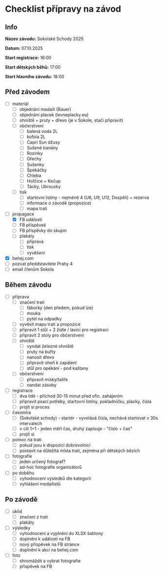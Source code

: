 # Checklist přípravy na závod

## Info
**Název závodu:** Sokolské Schody 2025

**Datum:** 07.10.2025

**Start registrace:** 16:00

**Start dětských běhů:** 17:00

**Start hlavního závodu:** 18:00

## Před závodem
- [ ] materiál
  - [ ] objednání medailí (Bauer)
  - [ ] objednání placek (levneplacky.eu)
  - [ ] ohniště + pruty + dřevo (je v Sokole, stačí připravit)
  - [ ] občerstvení
    - [ ] balená voda 2L
    - [ ] kofola 2L
    - [ ] Capri Sun džusy
    - [ ] Sušené banány
    - [ ] Rozinky
    - [ ] Ořechy
    - [ ] Sušenky
    - [ ] Špekáčky
    - [ ] Chleba
    - [ ] Hořčice + Kečup
    - [ ] Tácky, Ubrousky
  - [ ] tisk
    - [ ] startovní listiny - nejméně 4 (U6, U9, U12, Dospělí) + rezerva
    - [ ] informace o závodě (propozice)
    - [ ] mapa trati
- [ ] propagace
  - [x] FB události
  - [ ] FB příspěvek
  - [ ] FB příspěvky do skupin
  - [ ] plakáty
    - [ ] příprava
    - [ ] tisk
    - [ ] vyvěšení
- [x] behej.com
- [ ] pozvat předdstavitele Prahy 4
- [ ] email členům Sokola

## Během závodu
- [ ] příprava
  - [ ] značení trati
    - [ ] fáborky (den předem, pokud lze)
    - [ ] mouka
    - [ ] pytel na odpadky
  - [ ] vyvěsit mapu trati a propozice
  - [ ] připravit 1 stůl + 2 židle / lavici pro registraci
  - [ ] připravit 2 stoly pro občerstvení
  - [ ] ohniště
    - [ ] vyndat železné ohniště
    - [ ] pruty na buřty
    - [ ] nanosit dřevo
    - [ ] připravit oheň k zapálení
    - [ ] stůl pro opékání - pod kaštany
  - [ ] občerstvení
    - [ ] připravit misky/talíře
    - [ ] nandat zásoby
- [ ] registrace
  - [ ] dva lidé - příchod 30-15 minut před ofic. zahájením
  - [ ] připravit psací potřeby, startovní listiny, pokladničku, placky, čísla
  - [ ] projít si proces
- [ ] časomíra
  - [ ] (Sokolské schody) - startér - vyvolává čísla, nechává startovat v 30s intervalech
  - [ ] v cíli 1+1 - jeden měří čas, druhý zapisuje - "číslo + čas"
  - [ ] projít si
- [ ] pomoc na trati
  - [ ] pokud jsou k dispozici dobrovolníci
  - [ ] postavit na důležitá místa trati, zejména při dětských bězích
- [ ] fotografie
  - [ ] jeden určený fotograf?
  - [ ] ad-hoc fotografie organizátorů
- [ ] po doběhu
  - [ ] vyhodnocení výsledků dle kategorií
  - [ ] vyhlášení medailistů

## Po závodě
- [ ] úklid
  - [ ] značení z trati
  - [ ] plakáty
- [ ] výsledky
  - [ ] vyhodnocení a vyplnění do XLSX šablony
  - [ ] doplnění k události na FB
  - [ ] nový příspěvek na FB stránce
  - [ ] doplnění k akci na behej.com
- [ ] foto
  - [ ] shromáždit a vybrat fotografie
  - [ ] příspěvek na FB

